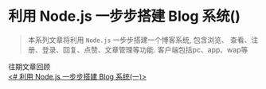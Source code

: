 # 利用 Node.js 一步步搭建 Blog 系统()

> 本系列文章将利用 `Node.js` 一步步搭建一个博客系统, 包含浏览、 查看、注册、登录、回复、点赞、文章管理等功能. 客户端包括pc、app、wap等

往期文章回顾  
[<# 利用 Node.js 一步步搭建 Blog 系统(一)>](https://github.com/xiaoyueguang/blog/blob/master/docs/1.md)  
